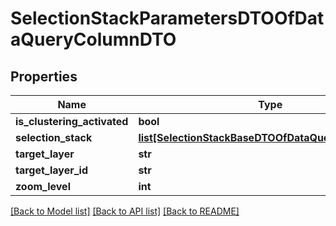 # SelectionStackParametersDTOOfDataQueryColumnDTO

## Properties
Name | Type | Description | Notes
------------ | ------------- | ------------- | -------------
**is_clustering_activated** | **bool** |  | [optional] 
**selection_stack** | [**list[SelectionStackBaseDTOOfDataQueryColumnDTO]**](SelectionStackBaseDTOOfDataQueryColumnDTO.md) |  | [optional] 
**target_layer** | **str** |  | [optional] 
**target_layer_id** | **str** |  | [optional] 
**zoom_level** | **int** |  | [optional] 

[[Back to Model list]](../README.md#documentation-for-models) [[Back to API list]](../README.md#documentation-for-api-endpoints) [[Back to README]](../README.md)

